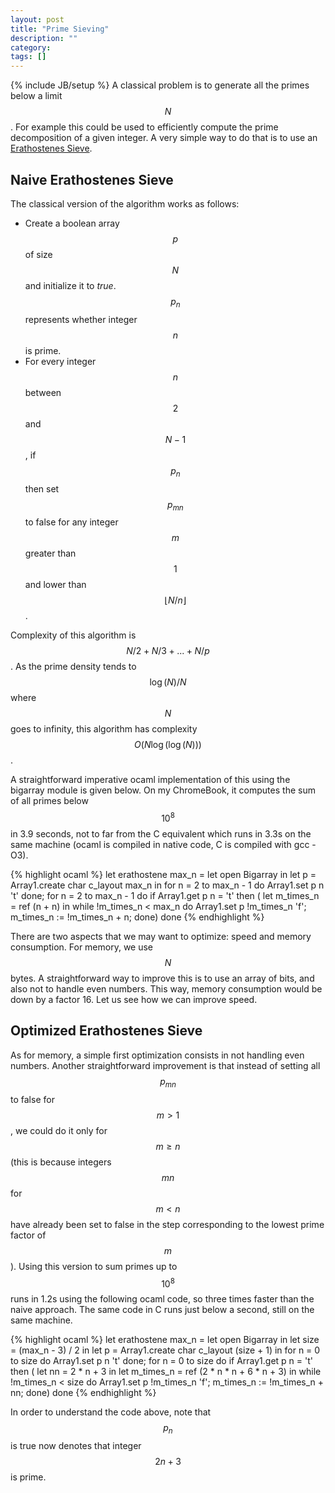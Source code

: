 ```yaml
---
layout: post
title: "Prime Sieving"
description: ""
category: 
tags: []
---
```

{% include JB/setup %}
A classical problem is to generate all the primes below a limit $$N$$. For example this could be used to efficiently compute the prime decomposition of a given integer. A very simple way to do that is to use an [Erathostenes Sieve](http://en.wikipedia.org/wiki/Erathostenes_sieve).

## Naive Erathostenes Sieve

The classical version of the algorithm works as follows:

* Create a boolean array $$p$$ of size $$N$$ and initialize it to *true*. $$p_n$$ represents whether integer $$n$$ is prime.
* For every integer $$n$$ between $$2$$ and $$N-1$$, if $$p_n$$ then set $$p_{mn}$$ to false for any integer $$m$$ greater than $$1$$ and lower than $$\lfloor N/n \rfloor$$.

Complexity of this algorithm is $$N/2 + N/3 + ... + N/p$$. As the prime density tends to $$\log(N)/N$$ where $$N$$ goes to infinity, this algorithm has complexity $$O(N\log(\log(N)))$$.

A straightforward imperative ocaml implementation of this using the bigarray module is given below. On my ChromeBook, it computes the sum of all primes below $$10^8$$ in 3.9 seconds, not to far from the C equivalent which runs in 3.3s on the same machine (ocaml is compiled in native code, C is compiled with gcc -O3).

{% highlight ocaml %}
let erathostene max_n =
  let open Bigarray in
  let p = Array1.create char c_layout max_n in
  for n = 2 to max_n - 1 do Array1.set p n 't' done;
  for n = 2 to max_n - 1 do
    if Array1.get p n = 't' then (
      let m_times_n = ref (n + n) in
      while !m_times_n < max_n do
        Array1.set p !m_times_n 'f';
        m_times_n := !m_times_n + n;
      done)
  done
{% endhighlight %}

There are two aspects that we may want to optimize: speed and memory consumption. For memory, we use $$N$$ bytes. A straightforward way to improve this is to use an array of bits, and also not to handle even numbers. This way, memory consumption would be down by a factor 16. Let us see how we can improve speed.

## Optimized Erathostenes Sieve

As for memory, a simple first optimization consists in not handling even numbers. Another straightforward improvement is that instead of setting all $$p_{mn}$$ to false for $$m > 1$$, we could do it only for $$m \geq n$$ (this is because integers $$mn$$ for $$m < n$$ have already been set to false in the step corresponding to the lowest prime factor of $$m$$). Using this version to sum primes up to $$10^8$$ runs in 1.2s using the following ocaml code, so three times faster than the naive approach. The same code in C runs just below a second, still on the same machine.

{% highlight ocaml %}
let erathostene max_n =
  let open Bigarray in
  let size = (max_n - 3) / 2 in
  let p = Array1.create char c_layout (size + 1) in
  for n = 0 to size do Array1.set p n 't' done;
  for n = 0 to size do
    if Array1.get p n = 't' then (
      let nn = 2 * n + 3 in
      let m_times_n = ref (2 * n * n + 6 * n + 3) in
      while !m_times_n < size do
        Array1.set p !m_times_n 'f';
        m_times_n := !m_times_n + nn;
      done)
  done
{% endhighlight %}

In order to understand the code above, note that $$p_n$$ is true now denotes that integer $$2n+3$$ is prime.
